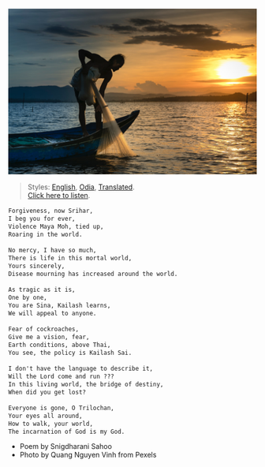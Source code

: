 ![](assets/img/man-on-boat-holding-white-mesh-fishing-net-2131904.jpg)

> Styles: [English](README.md), [Odia](Odia.md), [Translated](Translated.md).<br>
> [Click here to listen](https://soundcloud.com/teachersnigdha/all-are-our-own).

```
Forgiveness, now Srihar,
I beg you for ever,
Violence Maya Moh, tied up,
Roaring in the world.

No mercy, I have so much,
There is life in this mortal world,
Yours sincerely,
Disease mourning has increased around the world.

As tragic as it is,
One by one,
You are Sina, Kailash learns,
We will appeal to anyone.

Fear of cockroaches,
Give me a vision, fear,
Earth conditions, above Thai,
You see, the policy is Kailash Sai.

I don't have the language to describe it,
Will the Lord come and run ???
In this living world, the bridge of destiny,
When did you get lost?

Everyone is gone, O Trilochan,
Your eyes all around,
How to walk, your world,
The incarnation of God is my God.
```

- Poem by Snigdharani Sahoo
- Photo by Quang Nguyen Vinh from Pexels
